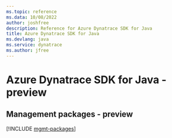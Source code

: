 ```yaml
---
ms.topic: reference
ms.data: 10/08/2022
author: joshfree
description: Reference for Azure Dynatrace SDK for Java
title: Azure Dynatrace SDK for Java
ms.devlang: java
ms.service: dynatrace
ms.author: jfree
---
```

# Azure Dynatrace SDK for Java - preview

## Management packages - preview
[!INCLUDE [mgmt-packages](dynatrace-mgmt-index.md)]